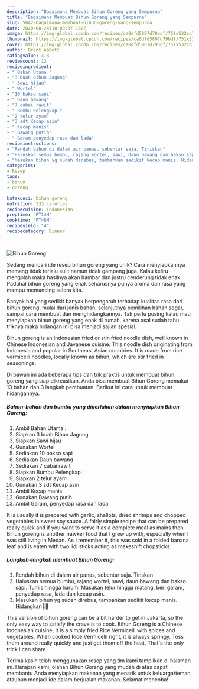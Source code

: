 ```yaml
---
description: "Bagaimana Membuat Bihun Goreng yang Sempurna"
title: "Bagaimana Membuat Bihun Goreng yang Sempurna"
slug: 5042-bagaimana-membuat-bihun-goreng-yang-sempurna
date: 2020-08-24T10:00:37.192Z
image: https://img-global.cpcdn.com/recipes/ca0dfd5807d79bdf/751x532cq70/bihun-goreng-foto-resep-utama.jpg
thumbnail: https://img-global.cpcdn.com/recipes/ca0dfd5807d79bdf/751x532cq70/bihun-goreng-foto-resep-utama.jpg
cover: https://img-global.cpcdn.com/recipes/ca0dfd5807d79bdf/751x532cq70/bihun-goreng-foto-resep-utama.jpg
author: Brent Abbott
ratingvalue: 4.8
reviewcount: 12
recipeingredient:
- " Bahan Utama "
- "3 buah Bihun Jagung"
- " Sawi hijau"
- " Wortel"
- "10 bakso sapi"
- " Daun bawang"
- "7 cabai rawit"
- " Bumbu Pelengkap "
- "2 telur ayam"
- "3 sdt Kecap asin"
- " Kecap manis"
- " Bawang putih"
- " Garam penyedap rasa dan lada"
recipeinstructions:
- "Rendah bihun di dalam air panas, sebentar saja. Tiriskan"
- "Haluskan semua bumbu, rajang wortel, sawi, daun bawang dan bakso sapi. Tumis hingga harum. Masukan telur hingga matang, beri garam, penyedap rasa, lada dan kecap asin."
- "Masukan bihun yg sudah direbus, tambahkan sedikit kecap manis. Hidangkan🥰🤗"
categories:
- Resep
tags:
- bihun
- goreng

katakunci: bihun goreng 
nutrition: 233 calories
recipecuisine: Indonesian
preptime: "PT14M"
cooktime: "PT48M"
recipeyield: "4"
recipecategory: Dinner

---
```



![Bihun Goreng](https://img-global.cpcdn.com/recipes/ca0dfd5807d79bdf/751x532cq70/bihun-goreng-foto-resep-utama.jpg)

Sedang mencari ide resep bihun goreng yang unik? Cara menyiapkannya memang tidak terlalu sulit namun tidak gampang juga. Kalau keliru mengolah maka hasilnya akan hambar dan justru cenderung tidak enak. Padahal bihun goreng yang enak seharusnya punya aroma dan rasa yang mampu memancing selera kita.

Banyak hal yang sedikit banyak berpengaruh terhadap kualitas rasa dari bihun goreng, mulai dari jenis bahan, selanjutnya pemilihan bahan segar, sampai cara membuat dan menghidangkannya. Tak perlu pusing kalau mau menyiapkan bihun goreng yang enak di rumah, karena asal sudah tahu triknya maka hidangan ini bisa menjadi sajian spesial.

Bihun goreng is an Indonesian fried or stir-fried noodle dish, well known in Chinese Indonesian and Javanese cuisine. This noodle dish originating from Indonesia and popular in Southeast Asian countries. It is made from rice vermicelli noodles, locally known as bihun, which are stir fried in seasonings.


Di bawah ini ada beberapa tips dan trik praktis untuk membuat bihun goreng yang siap dikreasikan. Anda bisa membuat Bihun Goreng memakai 13 bahan dan 3 langkah pembuatan. Berikut ini cara untuk membuat hidangannya.

<!--inarticleads1-->

##### Bahan-bahan dan bumbu yang diperlukan dalam menyiapkan Bihun Goreng:

1. Ambil  Bahan Utama :
1. Siapkan 3 buah Bihun Jagung
1. Siapkan  Sawi hijau
1. Gunakan  Wortel
1. Sediakan 10 bakso sapi
1. Sediakan  Daun bawang
1. Sediakan 7 cabai rawit
1. Siapkan  Bumbu Pelengkap :
1. Siapkan 2 telur ayam
1. Gunakan 3 sdt Kecap asin
1. Ambil  Kecap manis
1. Gunakan  Bawang putih
1. Ambil  Garam, penyedap rasa dan lada


It is usually it is prepared with garlic, shallots, dried shrimps and chopped vegetables in sweet soy sauce. A fairly simple recipe that can be prepared really quick and if you want to serve it as a complete meal as mains then. Bihun goreng is another hawker food that I grew up with, especially when I was still living in Medan. As I remember it, this was sold in a folded banana leaf and is eaten with two lidi sticks acting as makeshift chopsticks. 

<!--inarticleads2-->

##### Langkah-langkah membuat Bihun Goreng:

1. Rendah bihun di dalam air panas, sebentar saja. Tiriskan
1. Haluskan semua bumbu, rajang wortel, sawi, daun bawang dan bakso sapi. Tumis hingga harum. Masukan telur hingga matang, beri garam, penyedap rasa, lada dan kecap asin.
1. Masukan bihun yg sudah direbus, tambahkan sedikit kecap manis. Hidangkan🥰🤗


This version of bihun goreng can be a bit harder to get in Jakarta, so the only easy way to satisfy the crave is to cook. Bihun Goreng is a Chinese Indonesian cuisine, It is a simply fried Rice Vermicelli with spices and vegetables. When cooked Rice Vermicelli right, it is always springy. Toss them around really quickly and just get them off the heat. That&#39;s the only trick I can share. 

Terima kasih telah menggunakan resep yang tim kami tampilkan di halaman ini. Harapan kami, olahan Bihun Goreng yang mudah di atas dapat membantu Anda menyiapkan makanan yang menarik untuk keluarga/teman ataupun menjadi ide dalam berjualan makanan. Selamat mencoba!
